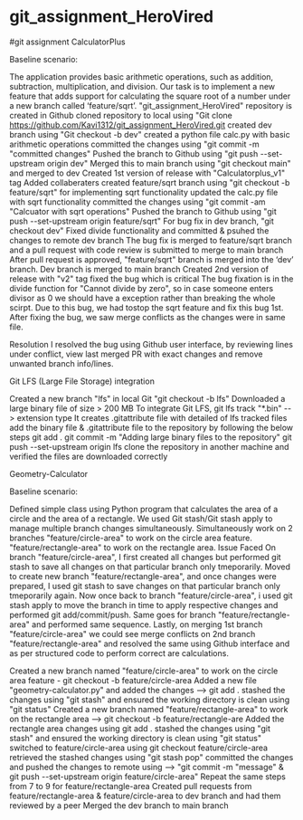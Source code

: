 # git_assignment_HeroVired
#git assignment
CalculatorPlus

Baseline scenario:

The application provides basic arithmetic operations, such as addition, subtraction, multiplication, and division. Our task is to implement a new feature that adds support for calculating the square root of a number under a new branch called ‘feature/sqrt’.
"git_assignment_HeroVired" repository is created in Github
cloned repository to local using "Git clone https://github.com/Kavi1312/git_assignment_HeroVired.git
created dev branch using "Git checkout -b dev"
created a python file calc.py with basic arithmetic operations
committed the changes using "git commit -m "committed changes"
Pushed the branch to Github using "git push --set-upstream origin dev"
Merged this to main branch using "git checkout main" and merged to dev 
Created 1st version of release with "Calculatorplus_v1" tag
Added collaberaters 
created feature/sqrt branch using "git checkout -b feature/sqrt" for implementing sqrt functionality
updated the calc.py file with sqrt functionality
committed the changes using "git commit -am "Calcuator with sqrt operations"
Pushed the branch to Github using "git push --set-upstream origin feature/sqrt"
For bug fix in dev branch, "git checkout dev"
Fixed divide functionality and committed & psuhed the changes to remote dev branch
The bug fix is merged to feature/sqrt branch and a pull request with code review is submitted to merge to main branch
After pull request is approved, "feature/sqrt" branch is merged into the ‘dev’ branch.
Dev branch is merged to main branch
Created 2nd version of release with "v2" tag
fixed the bug which is critical
The bug fixation is in the divide function for "Cannot divide by zero", so in case someone enters divisor as 0 we should have a exception rather than breaking the whole scirpt. Due to this bug, we had tostop the sqrt feature and fix this bug 1st.
After fixing the bug, we saw merge conflicts as the changes were in same file.

Resolution
I resolved the bug using Github user interface, by reviewing lines under conflict, view last merged PR with exact changes and remove unwanted branch info/lines.


Git LFS (Large File Storage) integration

Created a new branch "lfs" in local Git "git checkout -b lfs"
Downloaded a large binary file of size > 200 MB
To integrate Git LFS, git lfs track "*.bin" --> extension type
It creates .gitattribute file with detailed of lfs tracked files
add the binary file & .gitattribute file to the repository by following the below steps git add . git commit -m "Adding large binary files to the repository" git push --set-upstream origin lfs
clone the repository in another machine and verified the files are downloaded correctly

Geometry-Calculator

Baseline scenario:

Defined simple class using Python program that calculates the area of a circle and the area of a rectangle. We used Git stash/Git stash apply to manage multiple branch changes simultaneously.
Simultaneously work on 2 branches
"feature/circle-area" to work on the circle area feature.
"feature/rectangle-area" to work on the rectangle area.
Issue Faced
On branch "feature/circle-area", I first created all changes but performed git stash to save all changes on that particular branch only tmeporarily. Moved to create new branch "feature/rectangle-area", and once changes were prepared, I used git stash to save changes on that particular branch only tmeporarily again.
Now once back to branch "feature/circle-area", i used git stash apply to move the branch in time to apply respective changes and performed git add/commit/push. Same goes for branch "feature/rectangle-area" and performed same sequence.
Lastly, on merging 1st branch "feature/circle-area" we could see merge conflicts on 2nd branch "feature/rectangle-area" and resolved the same using Github interface and as per structured code to perform correct are calculations.


Created a new branch named "feature/circle-area" to work on the circle area feature - git checkout -b feature/circle-area
Added a new file "geometry-calculator.py" and added the changes --> git add .
stashed the changes using "git stash" and ensured the working directory is clean using "git status"
Created a new branch named "feature/rectangle-area" to work on the rectangle area --> git checkout -b feature/rectangle-are
Added the rectangle area changes using git add .
stashed the changes using "git stash" and ensured the working directory is clean using "git status"
switched to feature/circle-area using git checkout feature/circle-area
retrieved the stashed changes using "git stash pop"
committed the changes and pushed the changes to remote using --> "git commit -m "message" & git push --set-upstream origin feature/circle-area"
Repeat the same steps from 7 to 9 for feature/rectangle-area
Created pull requests from feature/rectangle-area & feature/circle-area to dev branch and had them reviewed by a peer
Merged the dev branch to main branch
